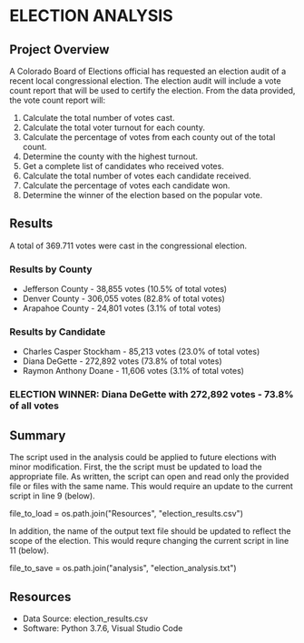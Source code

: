 # ELECTION ANALYSIS

## Project Overview
A Colorado Board of Elections official has requested an election audit of a recent local congressional election. The election audit will include a vote count report that will be used to certify the election. From the data provided, the vote count report will:

1. Calculate the total number of votes cast.
2. Calculate the total voter turnout for each county.
3. Calculate the percentage of votes from each county out of the total count.
4. Determine the county with the highest turnout.
5. Get a complete list of candidates who received votes.
6. Calculate the total number of votes each candidate received.
7. Calculate the percentage of votes each candidate won.
8. Determine the winner of the election based on the popular vote.

## Results
A total of 369.711 votes were cast in the congressional election.
### Results by County
- Jefferson County - 38,855 votes (10.5% of total votes)
- Denver County - 306,055 votes (82.8% of total votes)
- Arapahoe County - 24,801 votes (3.1% of total votes)
### Results by Candidate
- Charles Casper Stockham - 85,213 votes (23.0% of total votes)
- Diana DeGette - 272,892 votes (73.8% of total votes)
- Raymon Anthony Doane - 11,606 votes (3.1% of total votes)

### ELECTION WINNER: Diana DeGette with 272,892 votes - 73.8% of all votes

## Summary
The script used in the analysis could be applied to future elections with minor modification. First, the the script must be updated to load the appropriate file. As written, the script can open and read only the provided file or files with the same name. This would require an update to the current script in line 9 (below).

file_to_load = os.path.join("Resources", "election_results.csv")

In addition, the name of the output text file should be updated to reflect the scope of the election. This would requre changing the current script in line 11 (below).

file_to_save = os.path.join("analysis", "election_analysis.txt")

## Resources
- Data Source: election_results.csv
- Software: Python 3.7.6, Visual Studio Code
